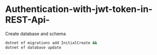 # Authentication-with-jwt-token-in-REST-Api-

Create database and schema
```sh
dotnet ef migrations add InitialCreate &&
dotnet ef database update
```
